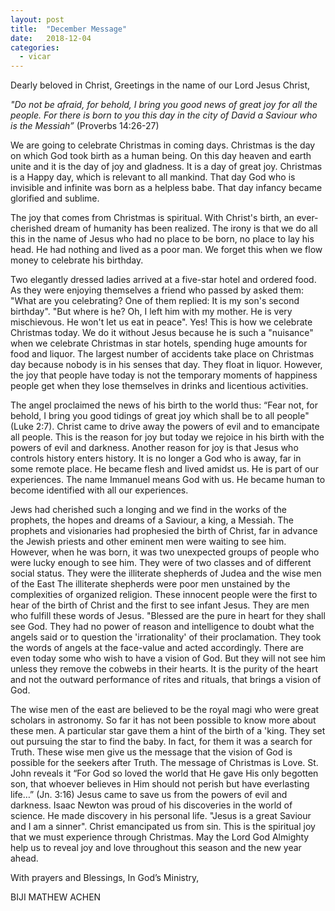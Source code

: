 ```yaml
---
layout: post
title:  "December Message"
date:   2018-12-04
categories: 
  - vicar
---
```


Dearly beloved in Christ, Greetings in the name of our Lord Jesus Christ, 

_"Do not be afraid, for behold, I bring you good news of great joy for all the people. For there is born to you this day in the city of David a Saviour who is the Messiah”_ (Proverbs 14:26-27)


We are going to celebrate Christmas in coming days. Christmas is the day on which God took birth as a human being. On this day heaven and earth unite and it is the day of joy and gladness. It is a day of great joy. 
Christmas is a Happy day, which is relevant to all mankind. That day God who is invisible and infinite was born as a helpless babe. That day infancy became glorified and sublime.

The joy that comes from Christmas is spiritual. With Christ's birth, an ever-cherished dream of humanity has been realized.  The irony is that we do all this in the name of Jesus who had no place to be born, no place to lay his head. He had nothing and lived as a poor man. We forget this when we flow money to celebrate his birthday.

Two elegantly dressed ladies arrived at a five-star hotel and ordered food. As they were enjoying themselves a friend who passed by asked them: "What are you celebrating? One of them replied: It is my son's second birthday". "But where is he? Oh, I left him with my mother. He is very mischievous. He won't let us eat in peace". Yes! This is how we celebrate Christmas today. We do it without Jesus because he is such a "nuisance" when we celebrate Christmas in star hotels, spending huge amounts for food and liquor. The largest number of accidents take place on Christmas day because nobody is in his senses that day. They float in liquor. However, the joy that people have today is not the temporary moments of happiness people get when they lose themselves in drinks and licentious activities. 

The angel proclaimed the news of his birth to the world thus: “Fear not, for behold, I bring you good tidings of great joy which shall be to all people"(Luke 2:7). Christ came to drive away the powers of evil and to emancipate all people. This is the reason for joy but today we rejoice in his birth with the powers of evil and darkness.
Another reason for joy is that Jesus who controls history enters history. It is no longer a God who is away, far in some remote place. He became flesh and lived amidst us. He is part of our experiences. The name Immanuel means God with us. He became human to become identified with all our experiences. 

Jews had cherished such a longing and we find in the works of the prophets, the hopes and dreams of a Saviour, a king, a Messiah. The prophets and visionaries had prophesied the birth of Christ, far in advance the Jewish priests and other eminent men were waiting to see him. 
However, when he was born, it was two unexpected groups of people who were lucky enough to see him. They were of two classes and of different social status. They were the illiterate shepherds of Judea and the wise men of the East The illiterate shepherds were poor men unstained by the complexities of organized religion. These innocent people were the first to hear of the birth of Christ and the first to see infant Jesus. 
They are men who fulfill these words of Jesus. "Blessed are the pure in heart for they shall see God. They had no power of reason and intelligence to doubt what the angels said or to question the 'irrationality' of their proclamation. They took the words of angels at the face-value and acted accordingly. There are even today some who wish to have a vision of God. But they will not see him unless they remove the cobwebs in their hearts. It is the purity of the heart and not the outward performance of rites and rituals, that brings a vision of God. 

The wise men of the east are believed to be the royal magi who were great scholars in astronomy. So far it has not been possible to know more about these men. A particular star gave them a hint of the birth of a 'king. They set out pursuing the star to find the baby. In fact, for them it was a search for Truth. These wise men give us the message that the vision of God is possible for the seekers after Truth. 
The message of Christmas is Love. St. John reveals it “For God so loved the world that He gave His only begotten son, that whoever believes in Him should not perish but have everlasting life…” (Jn. 3:16)
Jesus came to save us from the powers of evil and darkness. Isaac Newton was proud of his discoveries in the world of science. He made discovery in his personal life. "Jesus is a great Saviour and I am a sinner". Christ emancipated us from sin. This is the spiritual joy that we must experience through Christmas.
May the Lord God Almighty help us to reveal joy and love throughout this season and the new year ahead.




With prayers and Blessings, 
In God’s Ministry, 

BIJI MATHEW ACHEN
